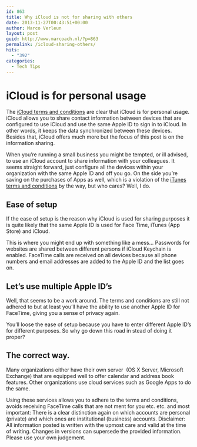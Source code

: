 ```yaml
---
id: 863
title: Why iCloud is not for sharing with others
date: 2013-11-27T00:43:51+00:00
author: Marco Verleun
layout: post
guid: http://www.marcoach.nl/?p=863
permalink: /icloud-sharing-others/
hits:
  - "392"
categories:
  - Tech Tips
---
```

# iCloud is for personal usage

The [iCloud terms and conditions](http://www.apple.com/legal/internet-services/icloud/en/terms.html) are clear that iCloud is for personal usage. iCloud allows you to share contact information between devices that are configured to use iCloud and use the same Apple ID to sign in to iCloud. In other words, it keeps the data synchronized between these devices. Besides that, iCloud offers much more but the focus of this post is on the information sharing.

When you&#8217;re running a small business you might be tempted, or ill advised, to use an iCloud account to share information with your colleagues. It seems straight forward, just configure all the devices within your organization with the same Apple ID and off you go. On the side you&#8217;re saving on the purchases of Apps as well, which is a violation of the [iTunes terms and conditions](http://www.apple.com/legal/internet-services/itunes/us/terms.html) by the way, but who cares? Well, I do.

## Ease of setup

If the ease of setup is the reason why iCloud is used for sharing purposes it is quite likely that the same Apple ID is used for Face Time, iTunes (App Store) and iCloud.

This is where you might end up with something like a mess&#8230; Passwords for websites are shared between different persons if iCloud Keychain is enabled. FaceTime calls are received on all devices because all phone numbers and email addresses are added to the Apple ID and the list goes on.

## Let&#8217;s use multiple Apple ID&#8217;s

Well, that seems to be a work around. The terms and conditions are still not adhered to but at least you&#8217;ll have the ability to use another Apple ID for FaceTime, giving you a sense of privacy again.

You&#8217;ll loose the ease of setup because you have to enter different Apple ID&#8217;s for different purposes. So why go down this road in stead of doing it proper?

## The correct way.

Many organizations either have their own server  (OS X Server, Microsoft Exchange) that are equipped well to offer calendar and address book features. Other organizations use cloud services such as Google Apps to do the same.

Using these services allows you to adhere to the terms and conditions, avoids receiving FaceTime calls that are not ment for you etc. etc. and most important: There is a clear distinction again on which accounts are personal (private) and which ones are institutional (business) accounts. Disclaimer: All information posted is written with the upmost care and valid at the time of writing. Changes in versions can supersede the provided information. Please use your own judgement.